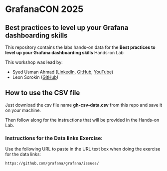 # GrafanaCON 2025
## Best practices to level up your Grafana dashboarding skills

This repository contains the labs hands-on data for the **Best practices to level up your Grafana dashboarding skills** Hands-on Lab

This workshop was lead by:
- Syed Usman Ahmad ([LinkedIn](https://www.linkedin.com/in/syed-usman-ahmad-b1415515/), [GitHub](https://github.com/usmangt), [YouTube](https://www.youtube.com/@freelinuxtutorials))
- Leon Sorokin ([GitHub](https://github.com/leeoniya/))

## How to use the CSV file

Just download the csv file name **gh-csv-data.csv** from this repo and save it on your machine.

Then follow along for the instructions that will be provided in the Hands-on Lab.


### Instructions for the Data links Exercise:

Use the following URL to paste in the URL text box when doing the exercise for the data links:
```
https://github.com/grafana/grafana/issues/
```
